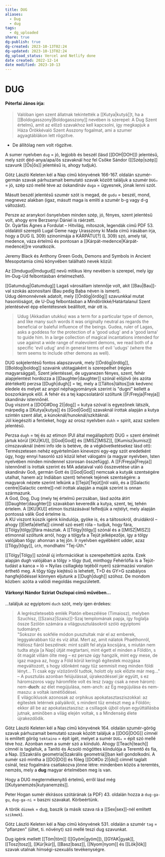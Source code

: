 ```yaml
---
title: DUG
aliases:
  - Dug
  - dug
tags:
  - dg_uploaded
share: true
dg-publish: true
dg-created: 2023-10-13T02:24
dg-updated: 2023-10-13T02:24
dg_upload_status: Vercel and Netlify done
date created: 2022-12-14
date modified: 2023-10-13
---
```


# DUG

#### Péterfai János írja:

> Valóban igen szent állatnak tekintették a [[Kutya\|kutyá]]t, ha a [[Boldogasszony\|Boldogasszony]] nevében is szerepel: A Dug Szent értelmű, amit az előző szavakhoz kell kapcsolni, így megkapjuk a Háza Örökkévaló Szent Asszony fogalmat, ami a szumer agyagtáblákon lett rögzítve.  
- De állítólag nem volt rögzítve.

A sumer nyelvben `dug` = jó, legjobb és beszél (lásd [[DOH\|DOH]]) jelentésű, mely szót déd-anya/apa/ős szavaknál hoz fel Csőke Sándor ([[Szép\|szép]] szavunk [[Ős\|ős]] jelentésű is, ahogy tudjuk).  

Götz László Keleten kél a Nap című könyvének 166-167. oldalán szumér-germán szavak párhuzamait bemutató szavak között találjuk a szumér `DUG₃` = jó, szép szó mellé téve az óskandináv `duga` = ügyesnek, jónak lenni szót.

Másutt beszél jelentésű szumér szót is megad, de `gudu` = beszél, mond, megnevez alakban (igaz, másutt maga is említi a szumér b-g vagy d-g változást).  

Persze az aranykori ősnyelvben minden szép, jó, fényes, szent jelentésű volt, ahogy erre Berzsenyi Dániel is ráérzett.  
Dr. Gyárfás Ágnes a Fordulat – Hitvilág, mítoszok, legendák című PDF 53. oldalától szereplő Lugal Geme nagy Urasszony ki Mada című írásában írja, hogy a DUG (L 309) szinonimája a KÁRPÁTU\[?\] (L 309) szó, amely tál, medence, váza értelmű és pontosan a [[Kárpát-medence\|Kárpát-medencé]]re vonatkozik.  

Jeremy Black és Anthony Green Gods, Demons and Symbols in Ancient Mesopotamia című könyvében található nevek közül:  

Az [[Imdugud\|Imdugud]] nevű mitikus lény nevében is szerepel, mely így Im-Dug-Ud felbontásban értelmezhető.

[[Gatumdug\|Gatumdug]] Lagaš városállam istennője volt, akit [[Bau\|Bau]]-val szokás azonosítani (Bau pedig Baba néven is ismert).  
Udug démonnévnek adatolt, mely [[Ördög\|ördög]] szavunkkal mutat hasonlóságot, de U-Dug felbontásban a Mindörökké/Határtalanul Szent jelentésével épp ellentétesnek beállított, már ott is.  
> Udug (Akkadian utukku) was a term for a particular type of demon, and like many such words it was originally neutral as regards the beneficial or baleful influence of the beings. Gudea, ruler of Lagas, asks a goddess for the protection of a 'good udug' and a 'good lama' to guide him. In a large collection of magical incantations intended for use against a wide range of malevolent demons, we read both of a specific 'evil udug' and in general terms of evil 'udugs' (where the term seems to include other demons as well).  

DUG sokjelentésű fontos alapszavunk, mely [[Ördög\|ördög]], [[Boldog\|boldog]] szavaink utótagjaként is szerepelhet (régies magyarsággal), Szent jelentéssel, de ugyanezen fényes, szent, fehér alapjelentést hordozza a [[Daughter\|daughter]] szónál előjövő (és azóta átértékelt) perzsa [[Dugh\|dugh]] = tej, mely a [[Táltos\|táltos]]ok kedvenc eledele és melyet az angol néphagyományok szerint is "dugni" kellett a boszorkányok elől. A fehér és a tej kapcsolatáról szóltunk [[F/Freyja\|Freyja]] skandináv istennőnél.  
Dug viszont a [[DOG#Dog 2)\|dog]] = kutya szóval is egyezőnek látszik, márpedig a [[Kutya\|kutya]] és [[God\|God]] szavaknál írottak alapján a kutya szintén szent állat, a kúnoknál/hunoknál/szkítáknál.  
Jól kiegészíti a fentieket, hogy az orosz nyelvben `dukh` = spirit, azaz szellem jelentésű.  

Perzsa `dugh` = tej és az etimon (PJI által megállapított) DUG = szent értelmét jártuk körül [[KU\|KU]], [[God\|God]] és [[MISZ\|MISZ]], [[Kumisz\|kumisz]] címszavaknál (némi info ide is betéve, de a végkövetketésekez lásd ott):  
Természetesen nehéz egyértelműen kinevezni egy-egy szót eredetként úgy, hogy ennyi hasonló szó közül lehet válogatni (a magyar nyelvben, Isten nyelvében minden mindennel szorosan összefügg). A [[F/Freyja\|Freyja]] istennőnél is írottak szerint és MA adataival való összevetése után a skandináv Goð, germán Gott és [[God\|God]] nemcsak a kutyák szentségére utalhat, hanem a(z Indiában szent) tehenek tejének szentségére: a magyarok nézete szerint lelkünk a [[Tejút\|Tejút]]ról való, és a [[Galactic centre\|Galactic centre]]-nél írottak alapján a maják szerint is onnan származunk.  
A God, Dog, Dug (mely tej értelmű perzsában, lásd azóta átírt [[Daughter\|daughter]]) szavakban keveredik a kutya, szent, tej, tehén értelem. A [[KU\|KU]] etimon tisztázásával felfedjük a rejtélyt, mely alapján pontossá válik God értelme is.  
A KU viszont kúszik igénk kiindulója, gyöke is, és a táltosokról, druidákról – ahogy [[Életfa\|életfa]] címnél szó esett róla – tudjuk, hogy fára, [[Tölgy\|tölgy]]fára másztak. A [[Tölgy\|tölgy]] szónál és a [[MISZ\|MISZ]] etimonnál szóltunk arról, hogy a tölgyfa a Tejút jelképezője, így a tölgy valójában tőgy: ahonnan a tej jön. Ír nyelvben egyébként udder, azaz [[Tőgy\|tőgy]], `ùth`, mondhatni "Tej-Úth."  

[[Tölgy\|Tölgy]] szónál új információkat is szerepeltettünk azóta. Ezek alapján dugh valójában a tölgy > tőgy (tud, minthogy Fehérlófia is a Tejút-tudást a kanca = ló = Nyilas csillagkép tejéből nyeri) származási vonalon érthető meg. A tőgy tűgy kiejtésű is lehetett, T>D és GY>G szabályos hangfejlődéssel könnyen eljutunk a [[Dugh\|dugh]] szóhoz. De mondom közben: azóta a valódi megoldás megszületett.  

#### Várkonyi Nándor Sziriat Oszlopai című művében...

...találjuk az egyiptomi `duch` szót, mely igen érdekes:  
> A legrészletesebb emlék Platón elbeszélése (Timaiosz), melyben Szuchisz, [[Szaisz\|Szaisz]]-Szaj templomának papja, így foglalja össze Szólón számára a világpusztulásokról szóló egyiptomi tudományt:  
> "Sokszor és sokféle módon pusztultak már el az emberek, leggyakrabban tűz és víz által. Mert az, amit nálatok Phaéthonról, Héliosz fiáról beszélnek: mint szállt fel atyja kocsijára, s miután nem tudta atyja \[a Nap\] útját megtartani, mint égett el minden a Földön, s őt magát villám ölte meg – ez persze úgy hangzik, mint egy mese, de igaz magva az, hogy a Föld körül keringő égitestek mozgása megváltozott, s hogy időnként nagy tűz semmisít meg minden földi lényt... Ti csak egy vízözönről tudtok, holott oly sok előzte már meg..." – A pusztulás azonban felújulással, újrakezdéssel jár együtt, s ez háromszoros vagy háromféle volt és lesz (vagy csak a neve három): nem-**duch**: az élet megújulása, nem-anch: az Ég megújulása és nem-maszu: a voltak ismétlődései.  
> E világciklusok azonosak az orphikus apokatasztasziszokkal: az égitestek letérnek pályáikról, s mindent tűz emészt meg a Földön; ekkor áll be az apokatasztaszisz: a csillagok újból olyan együttállásba jutnak, aminőben a világ elején voltak, s a Mindenség élete újrakezdődik.  

Götz László Keleten kél a Nap című könyvének 164. oldalán szumér-görög szavak párhuzamait bemutató szavak között találjuk a [[DOG\|DOG]] címnél is említett görög `tektaino` = épít igét, melyet a sumér `DUG₄` = épít szó mellé téve hoz. Azonban nem a sumér szó a kiinduló. Ahogy [[Teach\|teach]] címnél is taglaltuk, a Tanító és Ácsoló mögöttes kiindulója a Teremtő és fia, a Nap. [[Szakrális geometria\|Szakrális geometriá]]ban kell gondolkodni. A sumér szó mintha a [[DO\|DO]] és főleg [[DO#Do 2)\|do]] címnél taglalt csinál, tesz fogalmára csatlakozva jönne létre: mindenben közös a teremtés, nemzés, mely a **dug** magyar értelmében meg is van.  

Hogy a DUG megtermékenyítő értelmű, erről lásd még [[Kutyanemzés\|kutyanemzés]].

Peter Hogan sumér ékírásos szótárának (a PDF) 43. oldalán hozza a `dug-ga-gu`, `dug-ga-ni` = baszni szavakat. Körbeértünk.  

A török `düzmek` = dug, baszik (a másik szava rá a [[Sex\|sex]]-nél említett `szikmek`).  

Götz László Keleten kél a Nap című könyvének 531. oldalán a szumér `tag` = "pflanzen" (ültet, ti. növényt) szó mellé teszi dug szavunkat.  

Dug igénk mellett [[Töm\|töm]] ([[Gyöm\|gyöm]]), [[GYAK\|gyak]], [[Tosz\|tosz]], [[Kúr\|kúr]], [[Basz\|basz]], [[Nyom\|nyom]] és [[Lök\|lök]] szavak utalnak hímségi-szexuális tevékenységre.  
